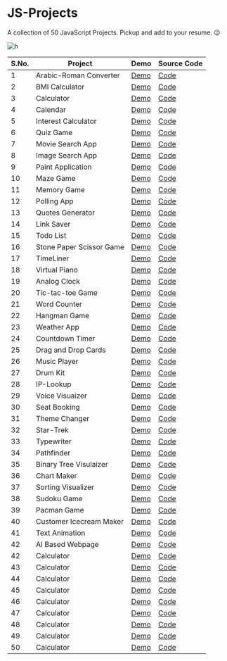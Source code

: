# JS-Projects
A collection of 50 JavaScript Projects. Pickup and add to your resume. 😉

![h](https://user-images.githubusercontent.com/64016811/137616384-5a7fb77e-030f-4ffb-b250-3188710284f2.jpg)


| S.No. | Project | Demo | Source Code | 
|-------|---------|------|-------------|
| 1 | Arabic-Roman Converter | [Demo]() | [Code](https://github.com/MainakRepositor/JS-Projects/tree/master/Ara-Roman) |
| 2 | BMI Calculator | [Demo]() | [Code](https://github.com/MainakRepositor/JS-Projects/tree/master/BMI-Calculator-main) |
| 3 | Calculator | [Demo]() | [Code](https://github.com/MainakRepositor/JS-Projects/tree/master/Calc-JS-main) |
| 4 | Calendar | [Demo]() | [Code](https://github.com/MainakRepositor/JS-Projects/tree/master/Calendar) |
| 5 | Interest Calculator | [Demo]() | [Code](https://github.com/MainakRepositor/JS-Projects/tree/master/Interest-Calculator-main) |
| 6 | Quiz Game | [Demo]() | [Code](https://github.com/MainakRepositor/JS-Projects/tree/master/JavaScript%20QUiz) |
| 7 | Movie Search App | [Demo]() | [Code](https://github.com/MainakRepositor/JS-Projects/tree/master/M_Box) |
| 8 | Image Search App | [Demo]() | [Code](https://github.com/MainakRepositor/JS-Projects/tree/master/TasvirOP) |
| 9 | Paint Application | [Demo]() | [Code](https://github.com/MainakRepositor/JS-Projects/tree/master/Master-Piece) |
| 10 | Maze Game | [Demo]() | [Code](https://github.com/MainakRepositor/JS-Projects/tree/master/Maze%20Game) |
| 11 | Memory Game | [Demo]() | [Code](https://github.com/MainakRepositor/JS-Projects/tree/master/Memory%20Game) |
| 12 | Polling App | [Demo]() | [Code](https://github.com/MainakRepositor/JS-Projects/tree/master/PollIt) |
| 13 | Quotes Generator | [Demo]() | [Code](https://github.com/MainakRepositor/JS-Projects/tree/master/Quotetalks) |
| 14 | Link Saver | [Demo]() | [Code](https://github.com/MainakRepositor/JS-Projects/tree/master/Go-Save-It) |
| 15 | Todo List | [Demo]() | [Code](https://github.com/MainakRepositor/JS-Projects/tree/master/Take-A-Note-main) |
| 16 | Stone Paper Scissor Game | [Demo]() | [Code](https://github.com/MainakRepositor/JS-Projects/tree/master/Stone-Paper-Scissors-Game) |
| 17 | TimeLiner | [Demo]() | [Code](https://github.com/MainakRepositor/JS-Projects/tree/master/Timeliner) |
| 18 | Virtual Piano | [Demo]() | [Code](https://github.com/MainakRepositor/JS-Projects/tree/master/Virtual%20Piano) |
| 19 | Analog Clock | [Demo]() | [Code](https://github.com/MainakRepositor/JS-Projects/tree/master/Waqt) |
| 20 | Tic-tac-toe Game | [Demo]() | [Code](https://github.com/MainakRepositor/JS-Projects/tree/master/tic-tac-toe-js-multiplayer) |
| 21 | Word Counter | [Demo]() | [Code](https://github.com/MainakRepositor/JS-Projects/tree/master/Word-count) |
| 22 | Hangman Game | [Demo](https://hangman-mws.netlify.app/) | [Code](https://github.com/MainakRepositor/JS-Projects/tree/master/Hangman) |
| 23 | Weather App | [Demo](https://mausamdoot.netlify.app/) | [Code](https://github.com/MainakRepositor/JS-Projects/tree/master/MausamDoot) |
| 24 | Countdown Timer | [Demo]() | [Code](https://github.com/MainakRepositor/JS-Projects/tree/master/Countdown%20timer) |
| 25 | Drag and Drop Cards | [Demo](https://animalia-dd.netlify.app/) | [Code](https://github.com/MainakRepositor/JS-Projects/tree/master/DD-Animalia) |
| 26 | Music Player | [Demo]() | [Code]() |
| 27 | Drum Kit | [Demo]() | [Code](https://github.com/MainakRepositor/JS-Projects/tree/master/JS-drum) |
| 28 | IP-Lookup | [Demo]() | [Code]() |
| 29 | Voice Visuaizer | [Demo](https://voice-viz.netlify.app/) | [Code](https://github.com/MainakRepositor/JS-Projects/tree/master/Voice%20Visualizer) |
| 30 | Seat Booking | [Demo](https://seat-booker.netlify.app/) | [Code](https://github.com/MainakRepositor/JS-Projects/tree/master/Seat%20Booking) |
| 31 | Theme Changer | [Demo]() | [Code]() |
| 32 | Star-Trek | [Demo]() | [Code]() |
| 33 | Typewriter | [Demo]() | [Code]() |
| 34 | Pathfinder | [Demo]() | [Code]() |
| 35 | Binary Tree Visulaizer | [Demo](https://binary-tree-viz.netlify.app/) | [Code](https://github.com/MainakRepositor/JS-Projects/tree/master/Binary-Tree-Visualizer) |
| 36 | Chart Maker | [Demo]() | [Code]() |
| 37 | Sorting Visualizer | [Demo](https://sortviz-mws.netlify.app/) | [Code](https://github.com/MainakRepositor/JS-Projects/tree/master/Sorting-Visualization) |
| 38 | Sudoku Game | [Demo]() | [Code](https://github.com/MainakRepositor/JS-Projects/tree/master/Sudoku-JS) |
| 39 | Pacman Game | [Demo]() | [Code](https://github.com/MainakRepositor/JS-Projects/tree/master/Pacman) |
| 40 | Customer Icecream Maker | [Demo]() | [Code]() |
| 41 | Text Animation | [Demo]() | [Code]() |
| 42 | AI Based Webpage | [Demo]() | [Code]() |
| 42 | Calculator | [Demo]() | [Code]() |
| 43 | Calculator | [Demo]() | [Code]() |
| 44 | Calculator | [Demo]() | [Code]() |
| 45 | Calculator | [Demo]() | [Code]() |
| 46 | Calculator | [Demo]() | [Code]() |
| 47 | Calculator | [Demo]() | [Code]() |
| 48 | Calculator | [Demo]() | [Code]() |
| 49 | Calculator | [Demo]() | [Code]() |
| 50 | Calculator | [Demo]() | [Code]() |


